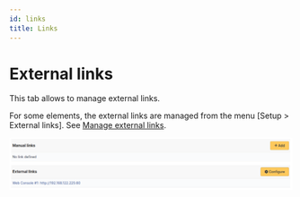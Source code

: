```yaml
---
id: links
title: Links
---
```


# External links

This tab allows to manage external links.

For some elements, the external links are managed from the menu [Setup
\> External links]. See
[Manage external links](/asset-management/modules/configuration/external_link).

![Links screen](../../../assets/modules/assets/images/links.png)
